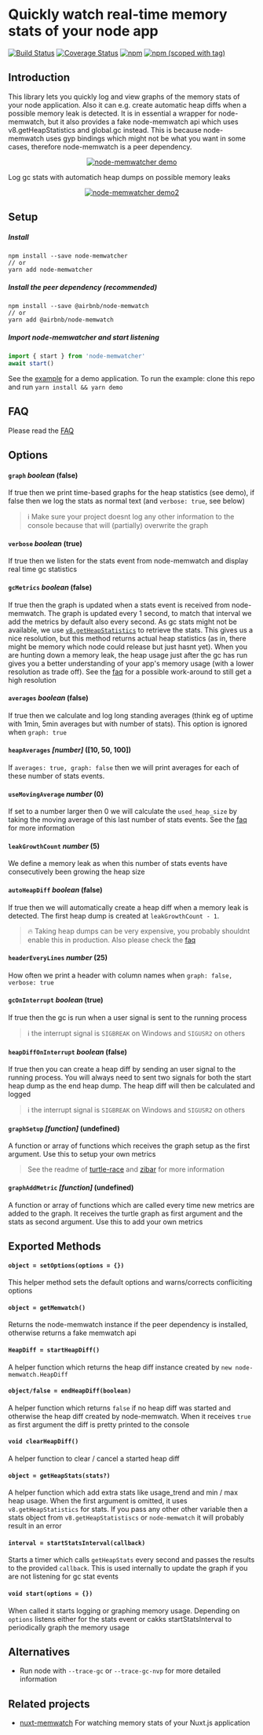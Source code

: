 # Quickly watch real-time memory stats of your node app
<a href="https://travis-ci.org/pimlie/node-memwatcher"><img src="https://api.travis-ci.org/pimlie/node-memwatcher.svg" alt="Build Status"></a>
[![Coverage Status](https://coveralls.io/repos/github/pimlie/node-memwatcher/badge.svg?branch=master)](https://coveralls.io/github/pimlie/node-memwatcher?branch=master)
[![npm](https://img.shields.io/npm/dt/node-memwatcher.svg)](https://www.npmjs.com/package/node-memwatcher)
[![npm (scoped with tag)](https://img.shields.io/npm/v/node-memwatcher/latest.svg)](https://www.npmjs.com/package/node-memwatcher)

## Introduction

This library lets you quickly log and view graphs of the memory stats of your node application. Also it can e.g. create automatic heap diffs when a possible memory leak is detected. It is in essential a wrapper for node-memwatch, but it also provides a fake node-memwatch api which uses v8.getHeapStatistics and global.gc instead. This is because node-memwatch uses gyp bindings which might not be what you want in some cases, therefore node-memwatch is a peer dependency.

<p align="center"><a href="./assets/demo.mp4?raw=true"><img src="./assets/demo.gif" alt="node-memwatcher demo"/></a></p>

Log gc stats with automatich heap dumps on possible memory leaks
<p align="center"><a href="./assets/demo2.mp4?raw=true"><img src="./assets/demo2.gif" alt="node-memwatcher demo2"/></a></p>

## Setup

##### Install
```
npm install --save node-memwatcher
// or
yarn add node-memwatcher
```

##### Install the peer dependency (recommended)
```
npm install --save @airbnb/node-memwatch
// or
yarn add @airbnb/node-memwatch
```

##### Import node-memwatcher and start listening
```js
import { start } from 'node-memwatcher'
await start()
```
See the [example](./example/app.js) for a demo application. To run the example: clone this repo and run `yarn install && yarn demo`

## FAQ

Please read the [FAQ](https://github.com/pimlie/node-memwatcher/wiki/FAQ)

## Options

#### `graph` _boolean_ (false)

If true then we print time-based graphs for the heap statistics (see demo), if false then we log the stats as normal text (and `verbose: true`, see below)

> :information_source: Make sure your project doesnt log any other information to the console because that will (partially) overwrite the graph

#### `verbose` _boolean_ (true)

If true then we listen for the stats event from node-memwatch and display real time gc statistics

#### `gcMetrics` _boolean_ (false)

If true then the graph is updated when a stats event is received from node-memwatch. The graph is updated every 1 second, to match that interval we add the metrics by default also every second. As gc stats might not be available, we use [`v8.getHeapStatistics`](https://nodejs.org/api/v8.html#v8_v8_getheapstatistics) to retrieve the stats. This gives us a nice resolution, but this method returns actual heap statistics (as in, there might be memory which node could release but just hasnt yet).
When you are hunting down a memory leak, the heap usage just after the gc has run gives you a better understanding of your app's memory usage (with a lower resolution as trade off). See the [faq](https://github.com/pimlie/node-memwatcher/wiki/FAQ#how-can-i-update-the-graph-more-frequently-with-gcmetric-true) for a possible work-around to still get a high resolution

#### `averages` _boolean_ (false)

If true then we calculate and log long standing averages (think eg of uptime with 1min, 5min averages but with number of stats). This option is ignored when `graph: true` 

#### `heapAverages` _[number]_ ([10, 50, 100])

If `averages: true, graph: false` then we will print averages for each of these number of stats events.

#### `useMovingAverage` _number_ (0)

If set to a number larger then 0 we will calculate the `used_heap_size` by taking the moving average of this last number of stats events. See the [faq](https://github.com/pimlie/node-memwatcher/wiki/FAQ#when-or-why-would-i-use-usemovingaverage) for more information

#### `leakGrowthCount` _number_ (5)

We define a memory leak as when this number of stats events have consecutively been growing the heap size

#### `autoHeapDiff` _boolean_ (false)

If true then we will automatically create a heap diff when a memory leak is detected. The first heap dump is created at `leakGrowthCount - 1`.

> :fire: Taking heap dumps can be very expensive, you probably shouldnt enable this in production. Also please check the [faq](https://github.com/pimlie/node-memwatcher/wiki/FAQ#my-application-hangs-while-taking-a-heap-dump)

#### `headerEveryLines` _number_ (25)

How often we print a header with column names when `graph: false, verbose: true`

#### `gcOnInterrupt` _boolean_ (true)

If true then the gc is run when a user signal is sent to the running process

> :information_source: the interrupt signal is `SIGBREAK` on Windows and `SIGUSR2` on others

#### `heapDiffOnInterrupt` _boolean_ (false)

If true then you can create a heap diff by sending an user signal to the running process. You will always need to sent two signals for both the start heap dump as the end heap dump. The heap diff will then be calculated and logged

> :information_source: the interrupt signal is `SIGBREAK` on Windows and `SIGUSR2` on others

#### `graphSetup` _[function]_ (undefined)

A function or array of functions which receives the graph setup as the first argument. Use this to setup your own metrics

> See the readme of [turtle-race](https://github.com/lbovet/turtle-race) and [zibar](https://github.com/lbovet/zibar) for more information

#### `graphAddMetric` _[function]_ (undefined)

A function or array of functions which are called every time new metrics are added to the graph. It receives the turtle graph as first argument and the stats as second argument. Use this to add your own metrics

## Exported Methods

#### `object = setOptions(options = {})`

This helper method sets the default options and warns/corrects confliciting options

#### `object = getMemwatch()`

Returns the node-memwatch instance if the peer dependency is installed, otherwise returns a fake memwatch api

#### `HeapDiff = startHeapDiff()`

A helper function which returns the heap diff instance created by `new node-memwatch.HeapDiff`

#### `object/false = endHeapDiff(boolean)`

A helper function which returns `false` if no heap diff was started and otherwise the heap diff created by node-memwatch. When it receives `true` as first argument the diff is pretty printed to the console

#### `void clearHeapDiff()`

A helper function to clear / cancel a started heap diff

#### `object = getHeapStats(stats?)`

A helper function which add extra stats like usage_trend and min / max heap usage. When the first argument is omitted, it uses `v8.getHeapStatistics` for stats. If you pass any other other variable then a stats object from `v8.getHeapStatistiscs` or `node-memwatch` it will probably result in an error

#### `interval = startStatsInterval(callback)`

Starts a timer which calls `getHeapStats` every second and passes the results to the provided `callback`. This is used internally to update the graph if you are not listening for gc stat events

#### `void start(options = {})`

When called it starts logging or graphing memory usage. Depending on `options` listens either for the stats event or cakks startStatsInterval to periodically graph the memory usage

## Alternatives

- Run node with `--trace-gc` or `--trace-gc-nvp` for more detailed information

## Related projects

- [nuxt-memwatch](https://github.com/pimlie/nuxt-memwatch) For watching memory stats of your Nuxt.js application

